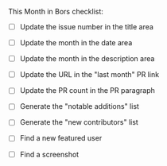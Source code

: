 This Month in Bors checklist:

- [ ] Update the issue number in the title area

- [ ] Update the month in the date area

- [ ] Update the month in the description area

- [ ] Update the URL in the "last month" PR link

- [ ] Update the PR count in the PR paragraph

- [ ] Generate the "notable additions" list

- [ ] Generate the "new contributors" list

- [ ] Find a new featured user

- [ ] Find a screenshot
